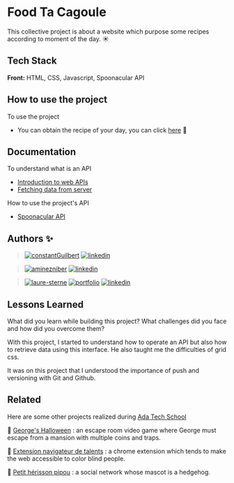 # Food Ta Cagoule

This collective project is about a website which purpose some recipes according to moment of the day. ☀

## Tech Stack

**Front:** HTML, CSS, Javascript, Spoonacular API

## How to use the project

To use the project
- You can obtain the recipe of your day, you can click [here](https://laure-sterne.github.io/foodTaCagoule/) 🍲
    
## Documentation

To understand what is an API
- [Introduction to web APIs](https://developer.mozilla.org/en-US/docs/Learn/JavaScript/Client-side_web_APIs/Introduction) 
- [Fetching data from server](https://developer.mozilla.org/en-US/docs/Learn/JavaScript/Client-side_web_APIs/Fetching_data)

How to use the project's API
- [Spoonacular API](https://spoonacular.com/food-api/docs)

## Authors ✨

>  [![constantGuilbert](https://img.shields.io/badge/constant_guilbert-000?style=for-the-badge&logo=github&logoColor=white)](https://github.com/Astating)
> [![linkedin](https://img.shields.io/badge/linkedin-0A66C2?style=for-the-badge&logo=linkedin&logoColor=white)](https://www.linkedin.com/in/constant-guilbert/)

> [![aminezniber](https://img.shields.io/badge/amine_zniber-000?style=for-the-badge&logo=github&logoColor=white)](https://github.com/zniberfr)
> [![linkedin](https://img.shields.io/badge/linkedin-0A66C2?style=for-the-badge&logo=linkedin&logoColor=white)](https://www.linkedin.com/in/amine-zniber-896908231/)

> [![laure-sterne](https://img.shields.io/badge/laure_sterne-000?style=for-the-badge&logo=github&logoColor=white)](https://github.com/laure-sterne)
> [![portfolio](https://img.shields.io/badge/portfolio-26C200?style=for-the-badge&logo=ko-fi&logoColor=white)]()
> [![linkedin](https://img.shields.io/badge/linkedin-0A66C2?style=for-the-badge&logo=linkedin&logoColor=white)](https://www.linkedin.com/in/laure-sterne-3729a5144/)

## Lessons Learned

What did you learn while building this project? What challenges did you face and how did you overcome them?

With this project, I started to understand how to operate an API but also how to retrieve data using this interface. He also taught me the difficulties of grid css.

It was on this project that I understood the importance of push and versioning with Git and Github.

## Related

Here are some other projects realized during [Ada Tech School](https://adatechschool.fr/)

  👾 [George's Halloween](https://github.com/laure-sterne/georgesHalloween) : an escape room video game where George must escape from a mansion with multiple coins and traps.

  🦔 [Extension navigateur de talents](https://github.com/laure-sterne/extentionNavigateurDeTalents) : a chrome extension which tends to make the web accessible to color blind people.

  🌈 [Petit hérisson pipou](https://github.com/laure-sterne/socialNetworkPetitHerissonPipou) : a social network whose mascot is a hedgehog. 


